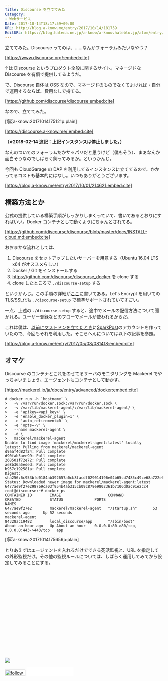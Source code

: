 ```yaml
---
Title: Discourse を立ててみた
Category:
- Webサービス
Date: 2017-10-14T18:17:59+09:00
URL: http://blog.a-know.me/entry/2017/10/14/181759
EditURL: https://blog.hatena.ne.jp/a-know/a-know.hateblo.jp/atom/entry/8599973812307833732
---
```


立ててみた。Discourse ってのは、......なんかフォーラムみたいなやつ？



[https://www.discourse.org/:embed:cite]



↑は Discourse というプロダクト全般に関するサイト。マネージドな Discourse を有償で提供してるようだ。


で、Discourse 自体は OSS なので、マネージドのものでなくてよければ・自分で運用するならば、費用なしで持てる。




[https://github.com/discourse/discourse:embed:cite]




<!-- more -->




なので、立ててみた。



[f:id:a-know:20171014175121p:plain]


[https://discourse.a-know.me/:embed:cite]


<b>（※2018-02-14 追記：上記インスタンスは停止しました。）</b>


なんのついてのフォーラムだかサッパリだと思うけど（僕もそう）、まぁなんか面白そうなのでしばらく飼ってみるか。というかんじ。


今回も CloudGarage の DAP を利用してるインスタンスに立ててるので、かかってるコストも基本的にはなし。いつもありがとうございます。




[https://blog.a-know.me/entry/2017/10/01/214621:embed:cite]




## 構築方法とか
公式の提供している構築手順がしっかりしまくっていて、書いてあるとおりにすればいい。Docker コンテナとして動くようにちゃんとされてる。



[https://github.com/discourse/discourse/blob/master/docs/INSTALL-cloud.md:embed:cite]



おおまかな流れとしては、

1. Discourse をセットアップしたいサーバーを用意する（Ubuntu 16.04 LTS x64 がオススメらしい）
2. Docker / Git をインストールする
3. https://github.com/discourse/discourse_docker を clone する
4. clone したところで `./discourse-setup` する

というかんじ。この手順の詳細が[ここ](https://github.com/discourse/discourse/blob/master/docs/INSTALL-cloud.md)に書いてある。Let's Encrypt を用いての TLS/SSL化も `./discourse-setup` で標準サポートされていてすごい。


一点、上述の `./discourse-setup` すると、途中でメールの配信方法について聞かれる。ユーザー登録などのフローでメールが使われるからだ。


これは僕は、[以前にマストドンを立てたとき](https://blog.a-know.me/entry/2017/05/08/081418)に[SparkPost](https://www.sparkpost.com/)のアカウントを作っていたので、今回もそれを利用した。そこらへんについては以下の記事を参照。




[https://blog.a-know.me/entry/2017/05/08/081418:embed:cite]




## オマケ
Discourse のコンテナとこれをのせてるサーバのモニタリングを Mackerel でやっちゃいましょう。エージェントもコンテナとして動かす。


[https://mackerel.io/ja/docs/entry/advanced/docker:embed:cite]



```
# docker run -h `hostname` \
>   -v /var/run/docker.sock:/var/run/docker.sock \
>   -v /var/lib/mackerel-agent/:/var/lib/mackerel-agent/ \
>   -e 'apikey=<api_key>' \
>   -e 'enable_docker_plugin=1' \
>   -e 'auto_retirement=0' \
>   -e 'opts=-v' \
>   --name mackerel-agent \
>   -d \
>   mackerel/mackerel-agent
Unable to find image 'mackerel/mackerel-agent:latest' locally
latest: Pulling from mackerel/mackerel-agent
d9aaf4d82f24: Pull complete 
d90fab5aee99: Pull complete 
268501f72e72: Pull complete 
ae8b36a5eded: Pull complete 
b957c192581a: Pull complete 
Digest: sha256:6c953bfd0184ab392657a0cb8facdf029014196e04b65cd7485c49ce68a722e6
Status: Downloaded newer image for mackerel/mackerel-agent:latest
6477ae9f27e298769ca03f954b4ab315cb09c879e9802361b7106d0ac91e2cc4
root@discourse:~# docker ps
CONTAINER ID        IMAGE                     COMMAND             CREATED             STATUS              PORTS                                      NAMES
6477ae9f27e2        mackerel/mackerel-agent   "/startup.sh"       53 seconds ago      Up 52 seconds                                                  mackerel-agent
84328ac19482        local_discourse/app       "/sbin/boot"        About an hour ago   Up About an hour    0.0.0.0:80->80/tcp, 0.0.0.0:443->443/tcp   app
```


[f:id:a-know:20171014175656p:plain]


とりあえずはエージェントを入れるだけでできる死活監視と、URL を指定しての外形監視だけ。その他の監視ルールについては、しばらく運用してみてから設定してみることにする。

<div>
<br>
<script async src="//pagead2.googlesyndication.com/pagead/js/adsbygoogle.js"></script>
<!-- article-bottom2 -->
<ins class="adsbygoogle"
     style="display:inline-block;width:300px;height:250px"
     data-ad-client="ca-pub-3463034538369189"
     data-ad-slot="5274552934"></ins>
<script>
(adsbygoogle = window.adsbygoogle || []).push({});
</script>

<a href="http://bit.ly/grass-graph" target='blank' rel="nofollow"><img src="https://cdn-ak.f.st-hatena.com/images/fotolife/a/a-know/20170405/20170405220342.png"></a>
<br>
</div>

<div>
<a href='http://cloud.feedly.com/#subscription%2Ffeed%2Fhttp%3A%2F%2Fblog.a-know.me%2Ffeed'  target='blank'><img id='feedlyFollow' src='http://s3.feedly.com/img/follows/feedly-follow-rectangle-volume-small_2x.png' alt='follow us in feedly' width='65' height='20'></a>



<iframe src="//blog.hatena.ne.jp/a-know/a-know.hateblo.jp/subscribe/iframe" allowtransparency="true" frameborder="0" scrolling="no" width="150" height="28"></iframe>
</div>
